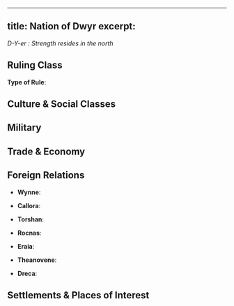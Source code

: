 
---
title: Nation of Dwyr
excerpt: 
---

*D-Y-er : Strength resides in the north*

## Ruling Class

**Type of Rule**: 



## Culture & Social Classes



## Military



## Trade & Economy



## Foreign Relations

* **Wynne**:

* **Callora**: 

* **Torshan**: 

* **Rocnas**:

* **Eraia**: 

* **Theanovene**: 

* **Dreca**: 

## Settlements & Places of Interest

